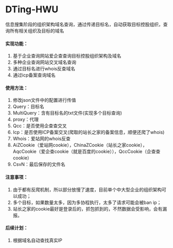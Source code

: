 # DTing-HWU
信息搜集阶段的组织架构域名查询，通过传递目标名，自动获取目标控股组织，查询所有相关组织及目标的域名
#### 实现功能：
1. 基于企业查询网站爱企查查询目标控股组织架构及域名
2. 多种企业查询网站交叉域名查询
3. 通过目标名进行whois反查域名
4. 通过icp备案查询域名
#### 使用方法：
1. 修改json文件中的配置进行传值
2. Query：目标名
3. MultiQuery：含有目标名的txt文件(实现多个目标查询)
4. proxy：代理
5. Qcc：是否使用企查查交叉
6. Icp：是否使用ICP备案交叉(爬取的站长之家的备案信息，顺便还爬了whois)
7. Whois：爱站网的whois反查
8. AiZCookie（爱站网cookie），ChinaZCookie（站长之家cookie），AqcCookie（爱企查cookie（就是百度的cookie）），QccCookie（企查查cookie）
9. CsvN：最后保存的文件名
#### 注意事项：
1. 由于都有反爬机制，所以部分放慢了速度，目前单个中大型企业的组织架构可以成功；
2. 多个目标，如果数量太多，因为多协程执行，太多了请求可能会被ban ip；
3. 站长之家的cookie最好是登录后的，抓包抓到的，不然数据会受影响，会有漏报。
#### 后续计划：
1. 根据域名自动查找真实IP
